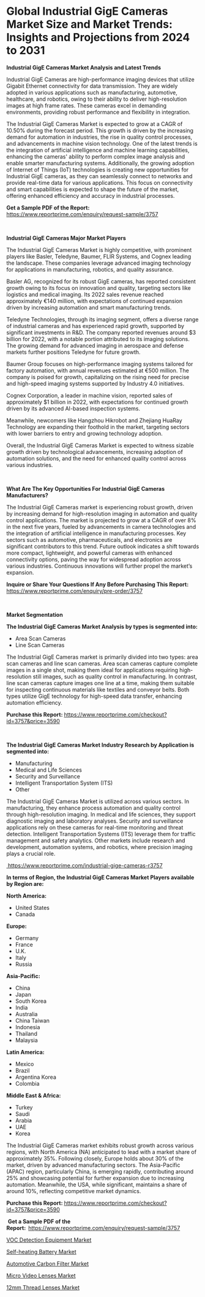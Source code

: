 <p><h1>Global Industrial GigE Cameras Market Size and Market Trends: Insights and Projections from 2024 to 2031</h1></p><p><strong>Industrial GigE Cameras Market Analysis and Latest Trends</strong></p>
<p><p>Industrial GigE Cameras are high-performance imaging devices that utilize Gigabit Ethernet connectivity for data transmission. They are widely adopted in various applications such as manufacturing, automotive, healthcare, and robotics, owing to their ability to deliver high-resolution images at high frame rates. These cameras excel in demanding environments, providing robust performance and flexibility in integration.</p><p>The Industrial GigE Cameras Market is expected to grow at a CAGR of 10.50% during the forecast period. This growth is driven by the increasing demand for automation in industries, the rise in quality control processes, and advancements in machine vision technology. One of the latest trends is the integration of artificial intelligence and machine learning capabilities, enhancing the cameras' ability to perform complex image analysis and enable smarter manufacturing systems. Additionally, the growing adoption of Internet of Things (IoT) technologies is creating new opportunities for Industrial GigE cameras, as they can seamlessly connect to networks and provide real-time data for various applications. This focus on connectivity and smart capabilities is expected to shape the future of the market, offering enhanced efficiency and accuracy in industrial processes.</p></p>
<p><strong>Get a Sample PDF of the Report:&nbsp;</strong> <a href="https://www.reportprime.com/enquiry/request-sample/3757">https://www.reportprime.com/enquiry/request-sample/3757</a></p>
<p>&nbsp;</p>
<p><strong>Industrial GigE Cameras Major Market Players</strong></p>
<p><p>The Industrial GigE Cameras Market is highly competitive, with prominent players like Basler, Teledyne, Baumer, FLIR Systems, and Cognex leading the landscape. These companies leverage advanced imaging technology for applications in manufacturing, robotics, and quality assurance.</p><p>Basler AG, recognized for its robust GigE cameras, has reported consistent growth owing to its focus on innovation and quality, targeting sectors like logistics and medical imaging. Its 2022 sales revenue reached approximately €140 million, with expectations of continued expansion driven by increasing automation and smart manufacturing trends.</p><p>Teledyne Technologies, through its imaging segment, offers a diverse range of industrial cameras and has experienced rapid growth, supported by significant investments in R&D. The company reported revenues around $3 billion for 2022, with a notable portion attributed to its imaging solutions. The growing demand for advanced imaging in aerospace and defense markets further positions Teledyne for future growth.</p><p>Baumer Group focuses on high-performance imaging systems tailored for factory automation, with annual revenues estimated at €500 million. The company is poised for growth, capitalizing on the rising need for precise and high-speed imaging systems supported by Industry 4.0 initiatives.</p><p>Cognex Corporation, a leader in machine vision, reported sales of approximately $1 billion in 2022, with expectations for continued growth driven by its advanced AI-based inspection systems.</p><p>Meanwhile, newcomers like Hangzhou Hikrobot and Zhejiang HuaRay Technology are expanding their foothold in the market, targeting sectors with lower barriers to entry and growing technology adoption.</p><p>Overall, the Industrial GigE Cameras Market is expected to witness sizable growth driven by technological advancements, increasing adoption of automation solutions, and the need for enhanced quality control across various industries.</p></p>
<p>&nbsp;</p>
<p><strong>What Are The Key Opportunities For Industrial GigE Cameras Manufacturers?</strong></p>
<p><p>The Industrial GigE Cameras market is experiencing robust growth, driven by increasing demand for high-resolution imaging in automation and quality control applications. The market is projected to grow at a CAGR of over 8% in the next five years, fueled by advancements in camera technologies and the integration of artificial intelligence in manufacturing processes. Key sectors such as automotive, pharmaceuticals, and electronics are significant contributors to this trend. Future outlook indicates a shift towards more compact, lightweight, and powerful cameras with enhanced connectivity options, paving the way for widespread adoption across various industries. Continuous innovations will further propel the market’s expansion.</p></p>
<p><strong>Inquire or Share Your Questions If Any Before Purchasing This Report:</strong> <a href="https://www.reportprime.com/enquiry/pre-order/3757">https://www.reportprime.com/enquiry/pre-order/3757</a></p>
<p>&nbsp;</p>
<p><strong>Market Segmentation</strong></p>
<p><strong>The Industrial GigE Cameras Market Analysis by types is segmented into:</strong></p>
<p><ul><li>Area Scan Cameras</li><li>Line Scan Cameras</li></ul></p>
<p><p>The Industrial GigE Cameras market is primarily divided into two types: area scan cameras and line scan cameras. Area scan cameras capture complete images in a single shot, making them ideal for applications requiring high-resolution still images, such as quality control in manufacturing. In contrast, line scan cameras capture images one line at a time, making them suitable for inspecting continuous materials like textiles and conveyor belts. Both types utilize GigE technology for high-speed data transfer, enhancing automation efficiency.</p></p>
<p><strong>Purchase this Report:&nbsp;</strong><a href="https://www.reportprime.com/checkout?id=3757&price=3590">https://www.reportprime.com/checkout?id=3757&price=3590</a></p>
<p>&nbsp;</p>
<p><strong>The Industrial GigE Cameras Market Industry Research by Application is segmented into:</strong></p>
<p><ul><li>Manufacturing</li><li>Medical and Life Sciences</li><li>Security and Surveillance</li><li>Intelligent Transportation System (ITS)</li><li>Other</li></ul></p>
<p><p>The Industrial GigE Cameras Market is utilized across various sectors. In manufacturing, they enhance process automation and quality control through high-resolution imaging. In medical and life sciences, they support diagnostic imaging and laboratory analyses. Security and surveillance applications rely on these cameras for real-time monitoring and threat detection. Intelligent Transportation Systems (ITS) leverage them for traffic management and safety analytics. Other markets include research and development, automation systems, and robotics, where precision imaging plays a crucial role.</p></p>
<p><a href="https://www.reportprime.com/industrial-gige-cameras-r3757">&nbsp;https://www.reportprime.com/industrial-gige-cameras-r3757</a></p>
<p><strong>In terms of Region, the Industrial GigE Cameras Market Players available by Region are:</strong></p>
<p>
    <p> <strong> North America: </strong>
        <ul>
            <li>United States</li>
            <li>Canada</li>
        </ul>
        </p> 
    <p> <strong> Europe: </strong>
        <ul>
            <li>Germany</li>
            <li>France</li>
            <li>U.K.</li>
            <li>Italy</li>
            <li>Russia</li>
        </ul>
        </p> 
    <p> <strong> Asia-Pacific: </strong>
        <ul>
            <li>China</li>
            <li>Japan</li>
            <li>South Korea</li>
            <li>India</li>
            <li>Australia</li>
            <li>China Taiwan</li>
            <li>Indonesia</li>
            <li>Thailand</li>
            <li>Malaysia</li>
        </ul>
        </p> 
    <p> <strong> Latin America: </strong>
        <ul>
            <li>Mexico</li>
            <li>Brazil</li>
            <li>Argentina Korea</li>
            <li>Colombia</li>
        </ul>
        </p> 
    <p> <strong> Middle East & Africa: </strong>
        <ul>
            <li>Turkey</li>
            <li>Saudi</li>
            <li>Arabia</li>
            <li>UAE</li>
            <li>Korea</li>
        </ul>
    </p>
    </p>
<p><p>The Industrial GigE Cameras market exhibits robust growth across various regions, with North America (NA) anticipated to lead with a market share of approximately 35%. Following closely, Europe holds about 30% of the market, driven by advanced manufacturing sectors. The Asia-Pacific (APAC) region, particularly China, is emerging rapidly, contributing around 25% and showcasing potential for further expansion due to increasing automation. Meanwhile, the USA, while significant, maintains a share of around 10%, reflecting competitive market dynamics.</p></p>
<p><strong>Purchase this Report: </strong><a href="https://www.reportprime.com/checkout?id=3757&price=3590">https://www.reportprime.com/checkout?id=3757&price=3590</a></p>
<p>&nbsp;<strong>Get a Sample PDF of the Report:&nbsp;&nbsp;</strong><a href="https://www.reportprime.com/enquiry/request-sample/3757">https://www.reportprime.com/enquiry/request-sample/3757</a></p>
<p><strong></strong></p>
<p><p><a href="https://www.linkedin.com/pulse/emerging-market-trends-regional-analysis-voc-detection-equipment-io0rf?trackingId=68f4bO%2BmQfux9SQit7HR7w%3D%3D">VOC Detection Equipment Market</a></p><p><a href="https://issuu.com/reportprime-2/docs/self-heating-battery-market-size-20_129655e3aafde2">Self-heating Battery Market</a></p><p><a href="https://issuu.com/reportprime-2/docs/automotive-carbon-filter-market-siz_be53605f141597">Automotive Carbon Filter Market</a></p><p><a href="https://github.com/AnnDiaz698/Market-Research-Report-List-1/blob/main/micro-video-lenses-market.md">Micro Video Lenses Market</a></p><p><a href="https://github.com/NargisHussain75/Market-Research-Report-List-1/blob/main/12mm-thread-lenses-market.md">12mm Thread Lenses Market</a></p></p>